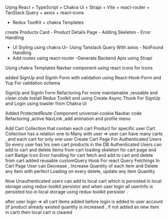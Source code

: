 <!-- ################ -->

Using React + TypeScript + Chakra Ui + Strapi + Vite + react-router + TanStack Query + axios + react-icons

- Redux ToolKit + chakra Templates

create Products Card - Product Details Page - Adding Skeleton - Error Handling

- UI Styling using chakra Ui- Using Tanstack Query With axios - NotFound Handling
- Add routes using react-router -Generate Backend Apis using Strapi

Using chakra Templates Navbar component
using react icons for Icons

<!-- ################# -->

added SignUp and SignIn Form with validation using React-Hook-Form and Yup For validation schema

<!-- ################# -->

SignUp and SignIn Form Refactoring For more maintainable ,reusable and clean code
Install Redux Toolkit and using Create Async Thunk For SignUp and Login
using toaster from Chakra Ui

<!-- ################# -->

Added ProtectedRoute Component
universal-cookie
Navbar code Refactoring ,active NavLink ,add animation and profile menu

<!-- ################# -->

Add Cart Collection that contain each cart Product for specific user
Cart Collection has a relation one to Many with user => user can have many carts , and each cart for only one user
Create Cart Page For Authenticated Users So every user has his own cart products in the DB
Authenticated Users can add to cart and delete items from cart
loading skeleton for cart page and cart Badge Icon
Error handling for cart fetch and add to cart and delete from cart
added reusable customQuery Hook For react Query Fetchings
In Cart Page User can Decrease , Increase Quantity of each item and Delete any item with perfect Loading on every delete, update any item Quantity

<!-- ################# -->

Now Unauthenticated users can add to local cart which is persisted in local storage using redux-toolkit persistor
and when user login all userInfo is persisted too in local storage using redux-toolkit persistor .

after user login => all cart items added before login is added to user account (if product already existed quantity is increased , if not added as new item in cart) then local cart is cleared

<!-- ################# -->